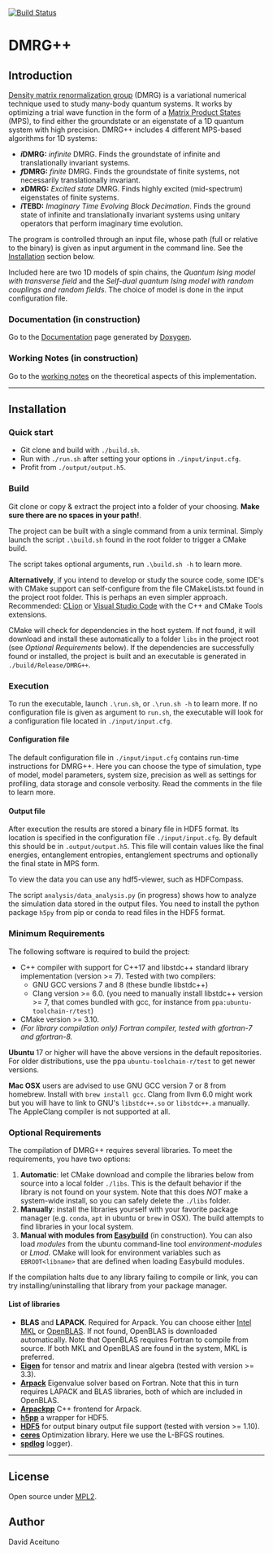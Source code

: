  [![Build Status](https://travis-ci.org/DavidAce/DMRG.svg?branch=master)](https://travis-ci.org/DavidAce/DMRG)
 


# DMRG++

## Introduction
  [Density matrix renormalization group](https://en.wikipedia.org/wiki/Density_matrix_renormalization_group) (DMRG) is a variational numerical technique used to study many-body
  quantum systems. It works by optimizing a trial wave function in the form of a [Matrix Product States](https://en.wikipedia.org/wiki/Matrix_product_states) (MPS), to find either the
  groundstate or an eigenstate of a 1D quantum system with high precision. DMRG++ includes 4 different MPS-based algorithms for 1D systems:

  - ***i*DMRG:** *infinite* DMRG. Finds the groundstate of infinite and translationally invariant systems.
  - ***f*DMRG:** *finite* DMRG. Finds the groundstate of finite systems, not necessarily translationally invariant.
  - ***x*DMRG:** *Excited state* DMRG. Finds highly excited (mid-spectrum) eigenstates of finite systems.
  - ***i*TEBD:** *Imaginary Time Evolving Block Decimation*. Finds the ground state of infinite and translationally invariant systems using unitary operators that perform imaginary time evolution.

The program is controlled through an input file, whose path (full or relative to the binary) is given as input argument in the command line. See the [Installation](#installation) section below.

Included here are two 1D models of spin chains, the *Quantum Ising model with transverse field* and the *Self-dual quantum Ising model with random couplings and random fields*. The choice of model
is done in the input configuration file.

### Documentation (in construction)
 Go to the [Documentation](https://davidace.github.io/DMRG/) page generated by [Doxygen](http://www.stack.nl/~dimitri/doxygen/).

### Working Notes (in construction)
 Go to the [working notes](https://github.com/DavidAce/Notebooks/blob/master/DMRG%2B%2B/DMRG%2B%2B.pdf) on the theoretical aspects of this implementation.



---
## Installation
### Quick start
- Git clone and build with `./build.sh`.
- Run with `./run.sh` after setting your options in `./input/input.cfg`.
- Profit from `./output/output.h5`.

### Build
Git clone or copy & extract the project into a folder of your choosing.
**Make sure there are no spaces in your path!**.

The project can be built with a single command from a unix terminal.
Simply launch the script `.\build.sh` found in the root folder to trigger a CMake build.

The script takes optional arguments, run `.\build.sh -h` to learn more.

**Alternatively**, if you intend to develop or study the source code, some IDE's with CMake support can self-configure from the file CMakeLists.txt found in the project root folder. This
is perhaps an even simpler approach. Recommended: [CLion](https://www.jetbrains.com/clion/download) or [Visual Studio Code](https://code.visualstudio.com/) with the C++ and CMake Tools extensions.


CMake will check for dependencies in the host system. If not found, it will download and install these automatically to a folder `libs` in the project root (see *Optional Requirements* below).
If the dependencies are successfully found or installed, the project is built and an executable is generated in `./build/Release/DMRG++`.


### Execution
To run the executable, launch `.\run.sh`, or `.\run.sh -h` to learn more.
If no configuration file is given as argument to `run.sh`, the executable will look for a configuration file located in `./input/input.cfg`.

#### Configuration file
The default configuration file in `./input/input.cfg` contains run-time instructions for DMRG++. Here you can choose the type of simulation, type of model, model parameters,
system size, precision as well as settings for profiling, data storage and console verbosity. Read the comments in the file to learn more.


#### Output file
After execution the results are stored a binary file in HDF5 format. Its location is specified in the configuration file `./input/input.cfg`.
By default this should be in `.output/output.h5`. This file will contain values like the final energies, entanglement entropies, entanglement spectrums and
optionally the final state in MPS form.

To view the data you can use any hdf5-viewer, such as HDFCompass.

The script `analysis/data_analysis.py` (in progress) shows how to analyze the simulation data stored in the output files. You need to install the python package
`h5py` from pip or conda to read files in the HDF5 format.


### Minimum Requirements
The following software is required to build the project:
 - C++ compiler with support for C++17 and libstdc++ standard library implementation  (version >= 7). Tested with two compilers:
    - GNU GCC versions 7 and 8 (these bundle libstdc++)
    - Clang version >= 6.0. (you need to manually install libstdc++ version >= 7, that comes bundled with gcc, for instance from `ppa:ubuntu-toolchain-r/test`)
 - CMake version >= 3.10. 
 - *(For library compilation only) Fortran compiler, tested with gfortran-7 and gfortran-8.*
 
**Ubuntu** 17 or higher will have the above versions in the default repositories. For older distributions, use the ppa `ubuntu-toolchain-r/test` to get newer versions.

**Mac OSX** users are advised to use GNU GCC version 7 or 8 from homebrew. Install with `brew install gcc`. Clang from llvm 6.0 might work but you will have to link to GNU's `libstdc++.so` or `libstdc++.a` manually. The AppleClang compiler is not supported at all. 


### Optional Requirements
The compilation of DMRG++ requires several libraries. To meet the requirements, you have two options:

  1. **Automatic**: let CMake download and compile the libraries below from source into a local folder `./libs`. This is the default behavior if the library is not found on your system. Note that this does *NOT* make a system-wide install, so you can safely delete the `./libs` folder.
  2. **Manually**: install the libraries yourself with your favorite package manager (e.g. `conda`, `apt` in ubuntu or `brew` in OSX). The build attempts to find libraries in your local system. 
  3. **Manual with modules from [Easybuild](https://easybuild.readthedocs.io/en/latest/)** (in construction). You can also load *modules* from the ubuntu command-line tool *environment-modules* or *Lmod*.  CMake will look for environment variables such as `EBROOT<libname>` that are defined when loading Easybuild modules.

 If the compilation halts due to any library failing to compile or link, you can try installing/uninstalling that library from your package manager.
 
#### List of libraries
 
 - **BLAS** and **LAPACK**. Required for Arpack. You can choose either [Intel MKL](https://software.intel.com/en-us/mkl) or [OpenBLAS](https://github.com/xianyi/OpenBLAS). If not found, OpenBLAS is downloaded automatically. Note that OpenBLAS requires Fortran to compile from source. If both MKL and OpenBLAS are found in the system, MKL is preferred.
 - [**Eigen**](http://eigen.tuxfamily.org) for tensor and matrix and linear algebra (tested with version >= 3.3).
 - [**Arpack**](https://github.com/opencollab/arpack-ng) Eigenvalue solver based on Fortran. Note that this in turn requires LAPACK and BLAS libraries, both of which are included in OpenBLAS.
 - [**Arpackpp**](https://github.com/m-reuter/eigsolver_properties) C++ frontend for Arpack.
 - [**h5pp**](https://github.com/DavidAce/h5pp) a wrapper for HDF5.
 - [**HDF5**](https://support.hdfgroup.org/HDF5/) for output binary output file support (tested with version >= 1.10).
 - [**ceres**](http://ceres-solver.org/) Optimization library. Here we use the L-BFGS routines. 
 - [**spdlog**](https://github.com/gabime/spdlog) logger).

---

 
## License
Open source under [MPL2](https://www.mozilla.org/MPL/2.0/).

## Author
David Aceituno